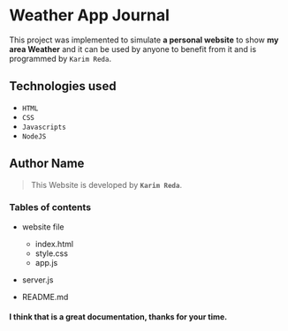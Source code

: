 # Weather App Journal

This project was implemented to simulate **a personal website** to show **my area Weather** and it can be used by anyone to benefit from it and is programmed by `Karim Reda`.

## Technologies used

- `HTML`
- `CSS`
- `Javascripts`
- `NodeJS`


## Author Name

> This Website is developed by **`Karim Reda`**.

### Tables of contents

- website file

   * index.html 
   * style.css
   * app.js

- server.js

- README.md   
   
#### I think that is a great documentation, thanks for your time.    